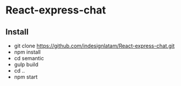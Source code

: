 # React-express-chat

## Install
- git clone https://github.com/indesignlatam/React-express-chat.git
- npm install
- cd semantic
- gulp build
- cd ..
- npm start
